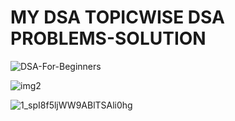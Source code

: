 # MY DSA TOPICWISE DSA PROBLEMS-SOLUTION

![DSA-For-Beginners](https://github.com/user-attachments/assets/f90c2873-1f17-4051-ba5d-09a0584f0e5f)

![img2](https://github.com/user-attachments/assets/fb5f5e48-ef3e-40ad-b657-31e7ff62c50d)

![1_spI8f5ljWW9ABlTSAli0hg](https://github.com/user-attachments/assets/88518293-48ed-49c2-af73-335aa0011984)
